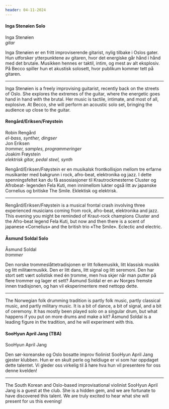 ```yaml
---
header: 04-11-2024
---
```


<div class="band">
    <h4 class="band-name">Inga Stenøien Solo</h4>
    <div class="band-info">
        <div class="band-members">
            Inga Stenøien<br> <em>gitar</em>
        </div>
        <div class="band-text">
            <p>Inga Stenøien er en fritt improviserende gitarist, nylig tilbake i Oslos gater. Hun utforsker ytterpunktene av gitaren, hvor det energiske går hånd i hånd med det brutale. Musikken hennes er taktil, intim, og mest av alt eksplosiv. På Becco spiller hun et akustisk solosett, hvor publikum kommer tett på gitaren.</p>
            <hr>
            <p>Inga Stenøien is a freely improvising guitarist, recently back on the streets of Oslo. She explores the extremes of the guitar, where the energetic goes hand in hand with the brutal. Her music is tactile, intimate, and most of all, explosive. At Becco, she will perform an acoustic solo set, bringing the audience up close to the guitar.</p>
        </div>
    </div>
</div>

<div class="band">
    <h4 class="band-name">Rengård/<wbr>Eriksen/<wbr>Frøystein</h4>
    <div class="band-info">
        <div class="band-members">
            Robin Rengård<br> <em>el-bass, synther, dingser</em> <br>
            Jon Eriksen<br> <em>trommer, samples, programmeringer</em> <br>
            Joakim Frøystein<br> <em>elektrisk gitar, pedal steel, synth</em>
        </div>
        <div class="band-text">
            <p>Rengård/Eriksen/Frøystein er en musikalsk frontkollisjon mellom tre erfarne musikanter med bakgrunn i rock, afro-beat, elektronika og jazz. I dette spenningsfeltet kan du få assosiasjoner til Krautrockmesterne Cluster og Afrobeat- legenden Fela Kuti, men innimellom lukter også litt av japanske Cornelius og britiske The Smile. Eklektisk og elektrisk.</p>
            <hr>
            <p>Rengård/Eriksen/Frøystein is a musical frontal crash involving three experienced musicians coming from rock, afro-beat, elektronika and jazz. This evening you might be reminded of Kraut-rock champions Cluster and the Afro-beat legend Fela Kuti, but now and then there is a scent of japanese «Cornelius» and the british trio «The Smile». Eclectic and electric.</p>
        </div>
    </div>
</div>

<div class="band">
    <h4 class="band-name">Åsmund Soldal Solo</h4>
    <div class="band-info">
        <div class="band-members">
            Åsmund Soldal<br> <em>trommer</em>
        </div>
        <div class="band-text">
            <p>Den norske trommeslåttetradisjonen er litt folkemusikk, litt klassisk musikk og litt militærmusikk. Den er litt dans, litt signal og litt seremoni. Den har stort sett vært solistisk med én tromme, men hva skjer når man putter på flere trommer og lager et sett? Åsmund Soldal er en av Norges fremste innen tradisjonen, og han vil eksperimentere med nettopp dette.</p>
            <hr>
            <p>The Norwegian folk drumming tradition is partly folk music, partly classical music, and partly military music. It is a bit of dance, a bit of signal, and a bit of ceremony. It has mostly been played solo on a singular drum, but what happens if you put on more drums and make a kit? Åsmund Soldal is a leading figure in the tradition, and he will experiment with this.</p>
        </div>
    </div>
</div>

<div class="band">
    <h4 class="band-name">SooHyun April Jang (TBA)</h4>
    <div class="band-info">
        <div class="band-members">
            SooHyun April Jang
        </div>
        <div class="band-text">
            <p>Den sør-koreanske og Oslo bosatte improv fiolinist SooHyun April Jang gjester klubben. Hun er en skult perle og heldiuge er vi som har oppdaget dette talentet. Vi gleder oss virkelig til å høre hva hun vil presentere for oss denne kvelden!</p>
            <hr>
            <p>The South Korean and Oslo-based improvisational violinist SooHyun April Jang is a guest at the club. She is a hidden gem, and we are fortunate to have discovered this talent. We are truly excited to hear what she will present for us this evening!</p>
        </div>
    </div>
</div>
